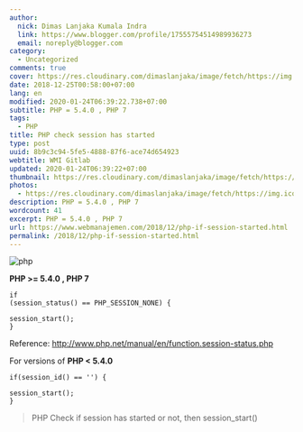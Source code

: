 ```yaml
---
author:
  nick: Dimas Lanjaka Kumala Indra
  link: https://www.blogger.com/profile/17555754514989936273
  email: noreply@blogger.com
category:
  - Uncategorized
comments: true
cover: https://res.cloudinary.com/dimaslanjaka/image/fetch/https://img.icons8.com/metro/1600/php.png
date: 2018-12-25T00:58:00+07:00
lang: en
modified: 2020-01-24T06:39:22.738+07:00
subtitle: PHP = 5.4.0 , PHP 7
tags:
  - PHP
title: PHP check session has started
type: post
uuid: 8b9c3c94-5fe5-4888-87f6-ace74d654923
webtitle: WMI Gitlab
updated: 2020-01-24T06:39:22+07:00
thumbnail: https://res.cloudinary.com/dimaslanjaka/image/fetch/https://img.icons8.com/metro/1600/php.png
photos:
  - https://res.cloudinary.com/dimaslanjaka/image/fetch/https://img.icons8.com/metro/1600/php.png
description: PHP = 5.4.0 , PHP 7
wordcount: 41
excerpt: PHP = 5.4.0 , PHP 7
url: https://www.webmanajemen.com/2018/12/php-if-session-started.html
permalink: /2018/12/php-if-session-started.html
---
```


<img src="https://res.cloudinary.com/dimaslanjaka/image/fetch/https://img.icons8.com/metro/1600/php.png" title="php" alt="php"><p>    <strong>PHP &gt;= 5.4.0 , PHP 7</strong></p><pre><code>if (session_status() == PHP_SESSION_NONE) {<br>    session_start();<br>}</code></pre><p>    Reference:     <a href="//www.php.net/manual/en/function.session-status.php" rel="nofollow noreferrer">        http://www.php.net/manual/en/function.session-status.php     </a></p><p>    For versions of <strong>PHP &lt; 5.4.0</strong></p><pre><code>if(session_id() == '') {<br>    session_start();<br>}</code></pre> <blockquote>PHP Check if session has started or not, then session_start()</blockquote>